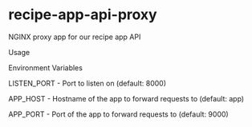 # recipe-app-api-proxy


NGINX proxy app for our recipe app API

Usage

Environment Variables


LISTEN_PORT - Port to listen on (default: 8000)

APP_HOST - Hostname of the app to forward requests to (default: app)

APP_PORT - Port of the app to forward requests to (default: 9000)
